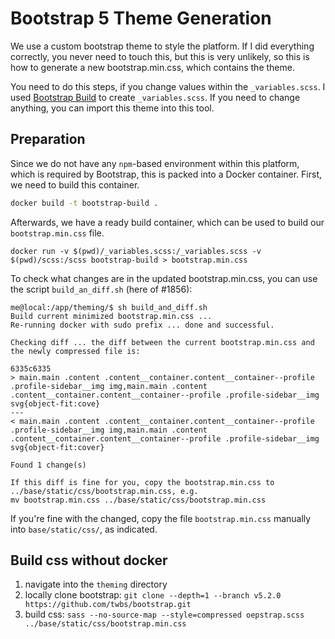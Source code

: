 <!--
SPDX-FileCopyrightText: 2025 Christian Winger <https://github.com/wingechr> © Öko-Institut e.V.
SPDX-FileCopyrightText: 2025 Eike Broda <https://github.com/ebroda>
SPDX-FileCopyrightText: 2025 Johann Wagner <https://github.com/johannwagner>  © Otto-von-Guericke-Universität Magdeburg

SPDX-License-Identifier: CC0-1.0
-->

# Bootstrap 5 Theme Generation
We use a custom bootstrap theme to style the platform. If I did everything correctly, you never need to touch this, but this is very unlikely, so this is how to generate a new bootstrap.min.css, which contains the theme.

You need to do this steps, if you change values within the `_variables.scss`.
I used [Bootstrap Build](https://bootstrap.build/) to create `_variables.scss`. If you need to change anything, you can import this theme into this tool.

## Preparation
Since we do not have any `npm`-based environment within this platform, which is required by Bootstrap, this is packed into a Docker container. First, we need to build this container.

```sh
docker build -t bootstrap-build .
```

Afterwards, we have a ready build container, which can be used to build our `bootstrap.min.css` file.
```shell
docker run -v $(pwd)/_variables.scss:/_variables.scss -v $(pwd)/scss:/scss bootstrap-build > bootstrap.min.css
```

To check what changes are in the updated bootstrap.min.css, you can use the script ``build_an_diff.sh`` (here of #1856):
```shell
me@local:/app/theming/$ sh build_and_diff.sh
Build current minimized bootstrap.min.css ... 
Re-running docker with sudo prefix ... done and successful.

Checking diff ... the diff between the current bootstrap.min.css and the newly compressed file is:

6335c6335
> main.main .content .content__container.content__container--profile .profile-sidebar__img img,main.main .content .content__container.content__container--profile .profile-sidebar__img svg{object-fit:cove}
---
< main.main .content .content__container.content__container--profile .profile-sidebar__img img,main.main .content .content__container.content__container--profile .profile-sidebar__img svg{object-fit:cover}

Found 1 change(s)

If this diff is fine for you, copy the bootstrap.min.css to ../base/static/css/bootstrap.min.css, e.g.
mv bootstrap.min.css ../base/static/css/bootstrap.min.css 
```

If you're fine with the changed, copy the file `bootstrap.min.css` manually into `base/static/css/`, as indicated.

## Build css without docker

1. navigate into the `theming` directory
1. locally clone bootstrap: `git clone --depth=1 --branch v5.2.0 https://github.com/twbs/bootstrap.git`
1. build css: `sass --no-source-map --style=compressed oepstrap.scss ../base/static/css/bootstrap.min.css`
